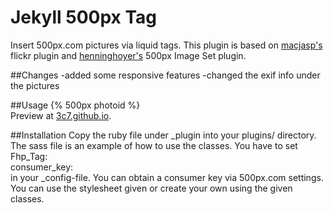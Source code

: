 Jekyll 500px Tag
================
Insert 500px.com pictures via liquid tags. This plugin is based on [macjasp's](https://github.com/macjasp) flickr plugin and [henninghoyer's](https://github.com/henninghoyer) 500px Image Set plugin.   

##Changes
-added some responsive features
-changed the exif info under the pictures

##Usage
{% 500px photoid %}   
Preview at [3c7.github.io](http://3c7.github.io/jekyll-500px-plugin-ready-to-use/).  

##Installation
Copy the ruby file under _plugin into your plugins/ directory. The sass file is an example of how to use the classes.
You have to set   
Fhp_Tag:  
  consumer_key:   
in your _config-file. You can obtain a consumer key via 500px.com settings.
You can use the stylesheet given or create your own using the given classes.
